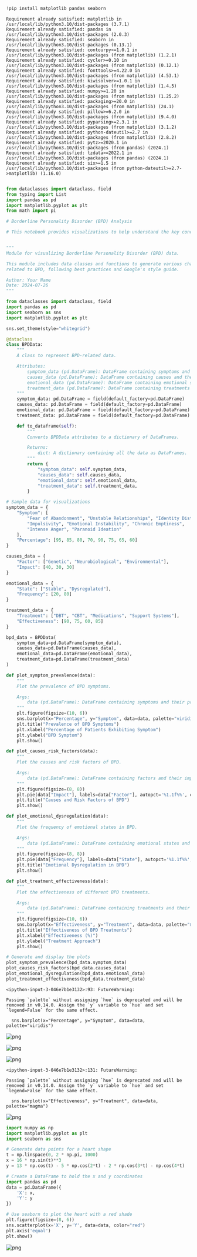```python
!pip install matplotlib pandas seaborn
```

    Requirement already satisfied: matplotlib in /usr/local/lib/python3.10/dist-packages (3.7.1)
    Requirement already satisfied: pandas in /usr/local/lib/python3.10/dist-packages (2.0.3)
    Requirement already satisfied: seaborn in /usr/local/lib/python3.10/dist-packages (0.13.1)
    Requirement already satisfied: contourpy>=1.0.1 in /usr/local/lib/python3.10/dist-packages (from matplotlib) (1.2.1)
    Requirement already satisfied: cycler>=0.10 in /usr/local/lib/python3.10/dist-packages (from matplotlib) (0.12.1)
    Requirement already satisfied: fonttools>=4.22.0 in /usr/local/lib/python3.10/dist-packages (from matplotlib) (4.53.1)
    Requirement already satisfied: kiwisolver>=1.0.1 in /usr/local/lib/python3.10/dist-packages (from matplotlib) (1.4.5)
    Requirement already satisfied: numpy>=1.20 in /usr/local/lib/python3.10/dist-packages (from matplotlib) (1.25.2)
    Requirement already satisfied: packaging>=20.0 in /usr/local/lib/python3.10/dist-packages (from matplotlib) (24.1)
    Requirement already satisfied: pillow>=6.2.0 in /usr/local/lib/python3.10/dist-packages (from matplotlib) (9.4.0)
    Requirement already satisfied: pyparsing>=2.3.1 in /usr/local/lib/python3.10/dist-packages (from matplotlib) (3.1.2)
    Requirement already satisfied: python-dateutil>=2.7 in /usr/local/lib/python3.10/dist-packages (from matplotlib) (2.8.2)
    Requirement already satisfied: pytz>=2020.1 in /usr/local/lib/python3.10/dist-packages (from pandas) (2024.1)
    Requirement already satisfied: tzdata>=2022.1 in /usr/local/lib/python3.10/dist-packages (from pandas) (2024.1)
    Requirement already satisfied: six>=1.5 in /usr/local/lib/python3.10/dist-packages (from python-dateutil>=2.7->matplotlib) (1.16.0)



```python

from dataclasses import dataclass, field
from typing import List
import pandas as pd
import matplotlib.pyplot as plt
from math import pi
```


```python
# Borderline Personality Disorder (BPD) Analysis

# This notebook provides visualizations to help understand the key concepts related to Borderline Personality Disorder (BPD). The visualizations aim to illustrate the prevalence, symptoms, causes, and impact of BPD using seaborn for aesthetically pleasing and informative charts.


"""
Module for visualizing Borderline Personality Disorder (BPD) data.

This module includes data classes and functions to generate various charts
related to BPD, following best practices and Google's style guide.

Author: Your Name
Date: 2024-07-26
"""

from dataclasses import dataclass, field
import pandas as pd
import seaborn as sns
import matplotlib.pyplot as plt

sns.set_theme(style="whitegrid")

@dataclass
class BPDData:
    """
    A class to represent BPD-related data.

    Attributes:
        symptom_data (pd.DataFrame): DataFrame containing symptoms and their prevalence.
        causes_data (pd.DataFrame): DataFrame containing causes and their impact.
        emotional_data (pd.DataFrame): DataFrame containing emotional states and their frequencies.
        treatment_data (pd.DataFrame): DataFrame containing treatments and their effectiveness.
    """
    symptom_data: pd.DataFrame = field(default_factory=pd.DataFrame)
    causes_data: pd.DataFrame = field(default_factory=pd.DataFrame)
    emotional_data: pd.DataFrame = field(default_factory=pd.DataFrame)
    treatment_data: pd.DataFrame = field(default_factory=pd.DataFrame)

    def to_dataframe(self):
        """
        Converts BPDData attributes to a dictionary of DataFrames.

        Returns:
            dict: A dictionary containing all the data as DataFrames.
        """
        return {
            "symptom_data": self.symptom_data,
            "causes_data": self.causes_data,
            "emotional_data": self.emotional_data,
            "treatment_data": self.treatment_data,
        }

# Sample data for visualizations
symptom_data = {
    "Symptom": [
        "Fear of Abandonment", "Unstable Relationships", "Identity Disturbance",
        "Impulsivity", "Emotional Instability", "Chronic Emptiness",
        "Intense Anger", "Paranoid Ideation"
    ],
    "Percentage": [95, 85, 80, 70, 90, 75, 65, 60]
}

causes_data = {
    "Factor": ["Genetic", "Neurobiological", "Environmental"],
    "Impact": [40, 30, 30]
}

emotional_data = {
    "State": ["Stable", "Dysregulated"],
    "Frequency": [20, 80]
}

treatment_data = {
    "Treatment": ["DBT", "CBT", "Medications", "Support Systems"],
    "Effectiveness": [90, 75, 60, 85]
}

bpd_data = BPDData(
    symptom_data=pd.DataFrame(symptom_data),
    causes_data=pd.DataFrame(causes_data),
    emotional_data=pd.DataFrame(emotional_data),
    treatment_data=pd.DataFrame(treatment_data)
)

def plot_symptom_prevalence(data):
    """
    Plot the prevalence of BPD symptoms.

    Args:
        data (pd.DataFrame): DataFrame containing symptoms and their prevalence.
    """
    plt.figure(figsize=(10, 6))
    sns.barplot(x="Percentage", y="Symptom", data=data, palette="viridis")
    plt.title("Prevalence of BPD Symptoms")
    plt.xlabel("Percentage of Patients Exhibiting Symptom")
    plt.ylabel("BPD Symptom")
    plt.show()

def plot_causes_risk_factors(data):
    """
    Plot the causes and risk factors of BPD.

    Args:
        data (pd.DataFrame): DataFrame containing factors and their impact.
    """
    plt.figure(figsize=(8, 8))
    plt.pie(data["Impact"], labels=data["Factor"], autopct='%1.1f%%', colors=sns.color_palette("pastel"))
    plt.title("Causes and Risk Factors of BPD")
    plt.show()

def plot_emotional_dysregulation(data):
    """
    Plot the frequency of emotional states in BPD.

    Args:
        data (pd.DataFrame): DataFrame containing emotional states and their frequencies.
    """
    plt.figure(figsize=(8, 8))
    plt.pie(data["Frequency"], labels=data["State"], autopct='%1.1f%%', colors=sns.color_palette("coolwarm"))
    plt.title("Emotional Dysregulation in BPD")
    plt.show()

def plot_treatment_effectiveness(data):
    """
    Plot the effectiveness of different BPD treatments.

    Args:
        data (pd.DataFrame): DataFrame containing treatments and their effectiveness.
    """
    plt.figure(figsize=(10, 6))
    sns.barplot(x="Effectiveness", y="Treatment", data=data, palette="magma")
    plt.title("Effectiveness of BPD Treatments")
    plt.xlabel("Effectiveness (%)")
    plt.ylabel("Treatment Approach")
    plt.show()

# Generate and display the plots
plot_symptom_prevalence(bpd_data.symptom_data)
plot_causes_risk_factors(bpd_data.causes_data)
plot_emotional_dysregulation(bpd_data.emotional_data)
plot_treatment_effectiveness(bpd_data.treatment_data)
```

    <ipython-input-3-046e7b1e3132>:93: FutureWarning: 
    
    Passing `palette` without assigning `hue` is deprecated and will be removed in v0.14.0. Assign the `y` variable to `hue` and set `legend=False` for the same effect.
    
      sns.barplot(x="Percentage", y="Symptom", data=data, palette="viridis")



    
![png](bpd_files/bpd_2_1.png)
    



    
![png](bpd_files/bpd_2_2.png)
    



    
![png](bpd_files/bpd_2_3.png)
    


    <ipython-input-3-046e7b1e3132>:131: FutureWarning: 
    
    Passing `palette` without assigning `hue` is deprecated and will be removed in v0.14.0. Assign the `y` variable to `hue` and set `legend=False` for the same effect.
    
      sns.barplot(x="Effectiveness", y="Treatment", data=data, palette="magma")



    
![png](bpd_files/bpd_2_5.png)
    



```python
import numpy as np
import matplotlib.pyplot as plt
import seaborn as sns

# Generate data points for a heart shape
t = np.linspace(0, 2 * np.pi, 1000)
x = 16 * np.sin(t)**3
y = 13 * np.cos(t) - 5 * np.cos(2*t) - 2 * np.cos(3*t) - np.cos(4*t)

# Create a DataFrame to hold the x and y coordinates
import pandas as pd
data = pd.DataFrame({
    'X': x,
    'Y': y
})

# Use seaborn to plot the heart with a red shade
plt.figure(figsize=(8, 6))
sns.scatterplot(x='X', y='Y', data=data, color="red")
plt.axis('equal')
plt.show()
```


    
![png](bpd_files/bpd_3_0.png)
    
